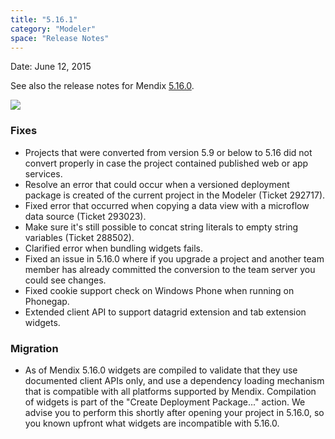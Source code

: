 ```yaml
---
title: "5.16.1"
category: "Modeler"
space: "Release Notes"
---
```



Date: June 12, 2015

See also the release notes for Mendix [5.16.0](https://world.mendix.com/display/ReleaseNotes/5.16.0).

[![](attachments/12879889/13402533.png)](https://appstore.home.mendix.com/link/modelers/5.16.1)

### Fixes

*   Projects that were converted from version 5.9 or below to 5.16 did not convert properly in case the project contained published web or app services.
*   Resolve an error that could occur when a versioned deployment package is created of the current project in the Modeler (Ticket 292717).
*   Fixed error that occurred when copying a data view with a microflow data source (Ticket 293023).
*   Make sure it's still possible to concat string literals to empty string variables (Ticket 288502).
*   Clarified error when bundling widgets fails.
*   Fixed an issue in 5.16.0 where if you upgrade a project and another team member has already committed the conversion to the team server you could see changes.
*   Fixed cookie support check on Windows Phone when running on Phonegap.
*   Extended client API to support datagrid extension and tab extension widgets.

### Migration

*   As of Mendix 5.16.0 widgets are compiled to validate that they use documented client APIs only, and use a dependency loading mechanism that is compatible with all platforms supported by Mendix. Compilation of widgets is part of the "Create Deployment Package..." action. We advise you to perform this shortly after opening your project in 5.16.0, so you known upfront what widgets are incompatible with 5.16.0.